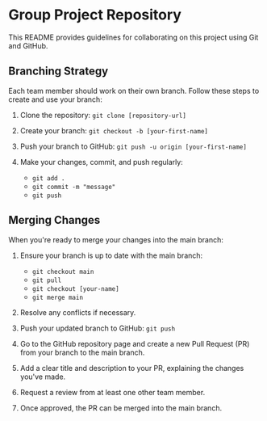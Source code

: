 # Group Project Repository

This README provides guidelines for collaborating on this project using Git and GitHub.

## Branching Strategy

Each team member should work on their own branch. Follow these steps to create and use your branch:

1. Clone the repository:
`git clone [repository-url]`

2. Create your branch:
`git checkout -b [your-first-name]`

3. Push your branch to GitHub:
`git push -u origin [your-first-name]`

4. Make your changes, commit, and push regularly:
   - `git add .`
   - `git commit -m "message"`
   - `git push`

## Merging Changes

When you're ready to merge your changes into the main branch:

1. Ensure your branch is up to date with the main branch:
   - `git checkout main`
   - `git pull`
   - `git checkout [your-name]`
   - `git merge main`

2. Resolve any conflicts if necessary.

3. Push your updated branch to GitHub:
`git push`

4. Go to the GitHub repository page and create a new Pull Request (PR) from your branch to the main branch.

5. Add a clear title and description to your PR, explaining the changes you've made.

6. Request a review from at least one other team member.

7. Once approved, the PR can be merged into the main branch.
